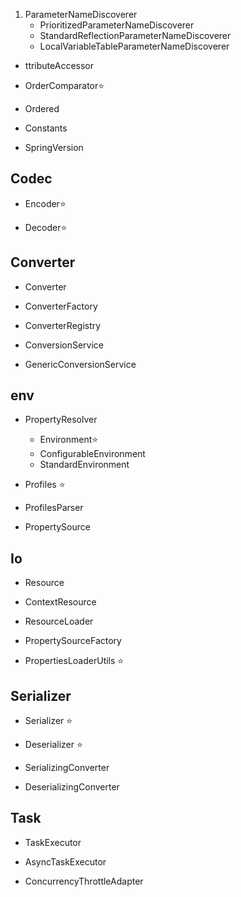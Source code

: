 1. ParameterNameDiscoverer
    -  PrioritizedParameterNameDiscoverer
    - StandardReflectionParameterNameDiscoverer
    - LocalVariableTableParameterNameDiscoverer

- ttributeAccessor

- OrderComparator:star:
- Ordered
- Constants
- SpringVersion

## Codec

- Encoder:star:

- Decoder:star:

## Converter

- Converter
- ConverterFactory
- ConverterRegistry

- ConversionService
- GenericConversionService

## env

- PropertyResolver
    - Environment:star:
    - ConfigurableEnvironment
    - StandardEnvironment

- Profiles :star:
- ProfilesParser
- PropertySource

## Io

- Resource
- ContextResource
- ResourceLoader

- PropertySourceFactory

- PropertiesLoaderUtils :star:

## Serializer

- Serializer :star:

- Deserializer :star:

- SerializingConverter
- DeserializingConverter

## Task

- TaskExecutor

- AsyncTaskExecutor

- ConcurrencyThrottleAdapter